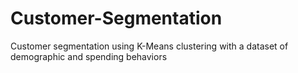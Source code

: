 # Customer-Segmentation
Customer segmentation using K-Means clustering with a dataset of demographic and spending behaviors
